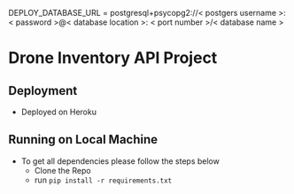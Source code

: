 DEPLOY_DATABASE_URL = postgresql+psycopg2://< postgers username >:< password >@< database location >: < port number >/< database name >

# Drone Inventory API Project

## Deployment
- Deployed on Heroku

## Running on Local Machine

- To get all dependencies please follow the steps below
    - Clone the Repo
    - run `pip install -r requirements.txt`
    